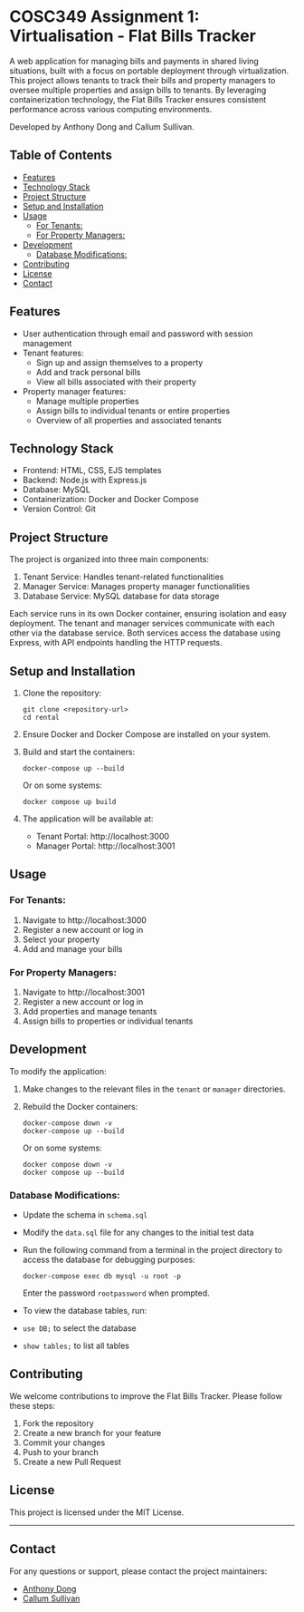 # COSC349 Assignment 1: Virtualisation - Flat Bills Tracker <!-- omit in toc -->

A web application for managing bills and payments in shared living situations, built with a focus on portable deployment through virtualization. This project allows tenants to track their bills and property managers to oversee multiple properties and assign bills to tenants. By leveraging containerization technology, the Flat Bills Tracker ensures consistent performance across various computing environments. 

Developed by Anthony Dong and Callum Sullivan.

## Table of Contents <!-- omit in toc -->
- [Features](#features)
- [Technology Stack](#technology-stack)
- [Project Structure](#project-structure)
- [Setup and Installation](#setup-and-installation)
- [Usage](#usage)
  - [For Tenants:](#for-tenants)
  - [For Property Managers:](#for-property-managers)
- [Development](#development)
  - [Database Modifications:](#database-modifications)
- [Contributing](#contributing)
- [License](#license)
- [Contact](#contact)

## Features
- User authentication through email and password with session management
- Tenant features:
  - Sign up and assign themselves to a property
  - Add and track personal bills
  - View all bills associated with their property
- Property manager features:
  - Manage multiple properties
  - Assign bills to individual tenants or entire properties
  - Overview of all properties and associated tenants

## Technology Stack

- Frontend: HTML, CSS, EJS templates
- Backend: Node.js with Express.js
- Database: MySQL
- Containerization: Docker and Docker Compose
- Version Control: Git

## Project Structure

The project is organized into three main components:

1. Tenant Service: Handles tenant-related functionalities
2. Manager Service: Manages property manager functionalities
3. Database Service: MySQL database for data storage

Each service runs in its own Docker container, ensuring isolation and easy deployment. The tenant and manager services communicate with each other via the database service. Both services access the database using Express, with API endpoints handling the HTTP requests.

## Setup and Installation

1. Clone the repository:
   ```
   git clone <repository-url>
   cd rental
   ```

2. Ensure Docker and Docker Compose are installed on your system.

3. Build and start the containers:
   ```
   docker-compose up --build
   ```
   Or on some systems:
   ```
   docker compose up build
   ```

4. The application will be available at:
   - Tenant Portal: http://localhost:3000
   - Manager Portal: http://localhost:3001

## Usage

### For Tenants:
1. Navigate to http://localhost:3000
2. Register a new account or log in
3. Select your property
4. Add and manage your bills

### For Property Managers:
1. Navigate to http://localhost:3001
2. Register a new account or log in
3. Add properties and manage tenants
4. Assign bills to properties or individual tenants

## Development

To modify the application:

1. Make changes to the relevant files in the `tenant` or `manager` directories.
2. Rebuild the Docker containers:
   ```
   docker-compose down -v
   docker-compose up --build
   ```
    Or on some systems:

    ```
    docker compose down -v
    docker compose up --build
    ```

### Database Modifications:
- Update the schema in `schema.sql`
- Modify the `data.sql` file for any changes to the initial test data
- Run the following command from a terminal in the project directory to access the database for debugging purposes:
  ```
  docker-compose exec db mysql -u root -p
  ```
    Enter the password `rootpassword` when prompted.

- To view the database tables, run:
- `use DB;` to select the database
- `show tables;` to list all tables

## Contributing

We welcome contributions to improve the Flat Bills Tracker. Please follow these steps:

1. Fork the repository
2. Create a new branch for your feature
3. Commit your changes
4. Push to your branch
5. Create a new Pull Request

## License

This project is licensed under the MIT License.

---
## Contact

For any questions or support, please contact the project maintainers:
- [Anthony Dong](https://github.com/anthonyzhdong)
- [Callum Sullivan](https://github.com/SullyJR)
